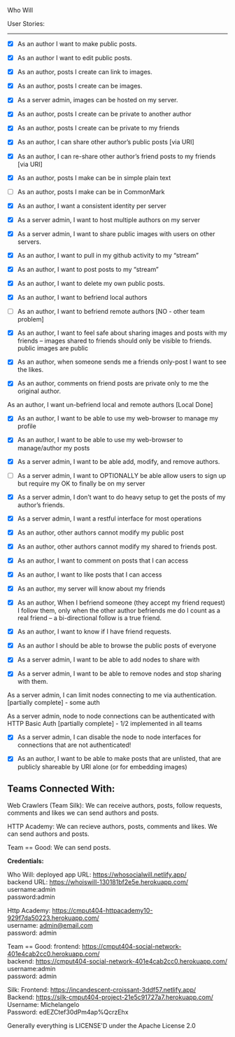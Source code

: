 Who Will

User Stories:

--------------------------------------------------------------------------------

- [x] As an author I want to make public posts.                                          

- [x] As an author I want to edit public posts. 														           

- [x] As an author, posts I create can link to images.											            

- [x] As an author, posts I create can be images.														       

- [x] As a server admin, images can be hosted on my server.									            

- [x] As an author, posts I create can be private to another author					           

- [x] As an author, posts I create can be private to my friends								 

- [x] As an author, I can share other author’s public posts									             [via URI]

- [x] As an author, I can re-share other author’s friend posts to my friends             [via URI]

- [x] As an author, posts I make can be in simple plain text								           	

- [ ] As an author, posts I make can be in CommonMark												      

- [x] As an author, I want a consistent identity per server									            

- [x] As a server admin, I want to host multiple authors on my server				            

- [x] As a server admin, I want to share public images with users on other servers.	    

- [x] As an author, I want to pull in my github activity to my “stream”							    

- [x] As an author, I want to post posts to my “stream”															    

- [x] As an author, I want to delete my own public posts.						 								    

- [x] As an author, I want to befriend local authors																    

- [ ] As an author, I want to befriend remote authors																     [NO - other team problem]

- [x] As an author, I want to feel safe about sharing images and posts with my friends – images shared to friends should only be visible to friends. public images are public						                                     
- [x] As an author, when someone sends me a friends only-post I want to see the likes.  

- [x] As an author, comments on friend posts are private only to me the original author. 

As an author, I want un-befriend local and remote authors													 [Local Done]

- [x] As an author, I want to be able to use my web-browser to manage my profile			

- [x] As an author, I want to be able to use my web-browser to manage/author my posts						

- [x] As a server admin, I want to be able add, modify, and remove authors.						

- [ ] As a server admin, I want to OPTIONALLY be able allow users to sign up but require my OK to finally be on my server	

- [x] As a server admin, I don’t want to do heavy setup to get the posts of my author’s friends.										

- [x] As a server admin, I want a restful interface for most operations								  

- [x] As an author, other authors cannot modify my public post											   

- [x] As an author, other authors cannot modify my shared to friends post.							

- [x] As an author, I want to comment on posts that I can access													

- [x] As an author, I want to like posts that I can access													

- [x] As an author, my server will know about my friends														

- [x] As an author, When I befriend someone (they accept my friend request) I follow them, only when the other author befriends me do I count as a real friend – a bi-directional follow is a true friend.		            

- [x] As an author, I want to know if I have friend requests.													    

- [x] As an author I should be able to browse the public posts of everyone						 

- [x] As a server admin, I want to be able to add nodes to share with									 

- [x] As a server admin, I want to be able to remove nodes and stop sharing with them.  

As a server admin, I can limit nodes connecting to me via authentication.				      [partially complete] - some auth

As a server admin, node to node connections can be authenticated with HTTP Basic Auth  [partially complete] - 1/2 implemented in all teams

- [x] As a server admin, I can disable the node to node interfaces for connections that are not authenticated!

- [x] As an author, I want to be able to make posts that are unlisted, that are publicly shareable by URI alone (or for embedding images)


Teams Connected With:
--------------------------------------------------------------------------------
Web Crawlers (Team Silk): We can receive authors, posts, follow requests, comments and likes we can send authors and posts.

HTTP Academy: We can recieve authors, posts, comments and likes. We can send authors and posts.

Team == Good: We can send posts.

**Credentials:**

Who Will: 
deployed app URL:  https://whosocialwill.netlify.app/  
backend URL: https://whoiswill-130181bf2e5e.herokuapp.com/  
username:admin  
password:admin  

Http Academy:
https://cmput404-httpacademy10-929f7da50223.herokuapp.com/  
username: admin@email.com  
password: admin  

Team == Good: 
frontend:  https://cmput404-social-network-401e4cab2cc0.herokuapp.com/   
backend:  https://cmput404-social-network-401e4cab2cc0.herokuapp.com/  
username:admin  
password: admin  

Silk:
Frontend: https://incandescent-croissant-3ddf57.netlify.app/  
Backend: https://silk-cmput404-project-21e5c91727a7.herokuapp.com/  
Username: Michelangelo  
Password: edEZCtef30dPm4ap%QcrzEhx  

Generally everything is LICENSE'D under the Apache License 2.0
